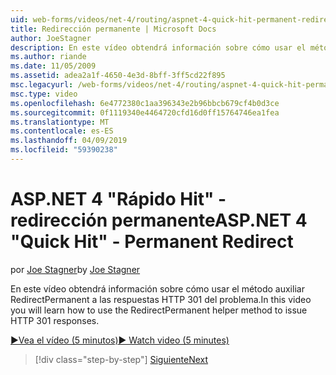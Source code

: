 ```yaml
---
uid: web-forms/videos/net-4/routing/aspnet-4-quick-hit-permanent-redirect
title: Redirección permanente | Microsoft Docs
author: JoeStagner
description: En este vídeo obtendrá información sobre cómo usar el método auxiliar RedirectPermanent a las respuestas HTTP 301 del problema.
ms.author: riande
ms.date: 11/05/2009
ms.assetid: adea2a1f-4650-4e3d-8bff-3ff5cd22f895
msc.legacyurl: /web-forms/videos/net-4/routing/aspnet-4-quick-hit-permanent-redirect
msc.type: video
ms.openlocfilehash: 6e4772380c1aa396343e2b96bbcb679cf4b0d3ce
ms.sourcegitcommit: 0f1119340e4464720cfd16d0ff15764746ea1fea
ms.translationtype: MT
ms.contentlocale: es-ES
ms.lasthandoff: 04/09/2019
ms.locfileid: "59390238"
---
```

# <a name="aspnet-4-quick-hit---permanent-redirect"></a><span data-ttu-id="9e232-103">ASP.NET 4 "Rápido Hit" - redirección permanente</span><span class="sxs-lookup"><span data-stu-id="9e232-103">ASP.NET 4 "Quick Hit" - Permanent Redirect</span></span>

<span data-ttu-id="9e232-104">por [Joe Stagner](https://github.com/JoeStagner)</span><span class="sxs-lookup"><span data-stu-id="9e232-104">by [Joe Stagner](https://github.com/JoeStagner)</span></span>

<span data-ttu-id="9e232-105">En este vídeo obtendrá información sobre cómo usar el método auxiliar RedirectPermanent a las respuestas HTTP 301 del problema.</span><span class="sxs-lookup"><span data-stu-id="9e232-105">In this video you will learn how to use the RedirectPermanent helper method to issue HTTP 301 responses.</span></span> 

[<span data-ttu-id="9e232-106">&#9654;Vea el vídeo (5 minutos)</span><span class="sxs-lookup"><span data-stu-id="9e232-106">&#9654; Watch video (5 minutes)</span></span>](https://channel9.msdn.com/Blogs/ASP-NET-Site-Videos/aspnet-4-quick-hit-permanent-redirect)

> [!div class="step-by-step"]
> [<span data-ttu-id="9e232-107">Siguiente</span><span class="sxs-lookup"><span data-stu-id="9e232-107">Next</span></span>](aspnet-4-quick-hit-imperative-webforms-routing.md)
